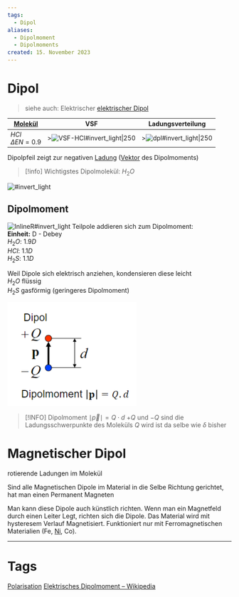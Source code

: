 ```yaml
---
tags:
  - Dipol
aliases:
  - Dipolmoment
  - Dipolmoments
created: 15. November 2023
---
```


# Dipol

> siehe auch: Elektrischer [elektrischer Dipol](../Elektrotechnik/elektrischer%20Dipol.md)

| [Molekül](Atombindung.md)                    | VSF                    | Ladungsverteilung  |
| -------------------------- | ---------------------- | ------------------ |
| $HCl$ <br> $\Delta EN=0.9$ | >![VSF-HCl#invert_light\|250](assets/VSF-HCl.png) | >![dpl#invert_light\|250](assets/dpl.png) |

Dipolpfeil zeigt zur negativen [Ladung](../Elektrotechnik/elektrisches%20Feld.md) ([Vektor](../Mathematik/Algebra/Vektor.md) des Dipolmoments)
> [!info] Wichtigstes Dipolmolekül: $H_{2}O$

![#invert_light](assets/dpl-h2o.png)

## Dipolmoment

![InlineR#invert_light](assets/dpl-H2S.png)
Teilpole addieren sich zum Dipolmoment:  
**Einheit:** D - Debey  
$H_{2}O$: $1.9D$  
$HCl$: $1.1D$  
$H_{2}S$: $1.1D$


Weil Dipole sich elektrisch anziehen, kondensieren diese leicht  
$H_{2}O$ flüssig  
$H_{2}S$ gasförmig (geringeres Dipolmoment)

 ![invert_dark](assets/Dipolmoment.png)

> [!INFO] Dipolmoment
> $\mid\vec{p}\mid=Q\cdot d$
> $+Q$ und $-Q$ sind die Ladungsschwerpunkte des Moleküls
> $Q$ wird ist da selbe wie $\delta$ bisher

# Magnetischer Dipol

rotierende Ladungen im Molekül

Sind alle Magnetischen Dipole im Material in die Selbe Richtung gerichtet, hat man einen Permanent Magneten


Man kann diese Dipole auch künstlich richten. Wenn man ein Magnetfeld durch einen Leiter Legt, richten sich die Dipole. Das Material wird mit hysteresem Verlauf Magnetisiert. Funktioniert nur mit Ferromagnetischen Materialien (Fe, [Ni](../Physik/Materialkunde/Nickel.md), Co).

---

# Tags

[Polarisation](Polarisation.md)
[Elektrisches Dipolmoment – Wikipedia](https://de.wikipedia.org/wiki/Elektrisches_Dipolmoment)